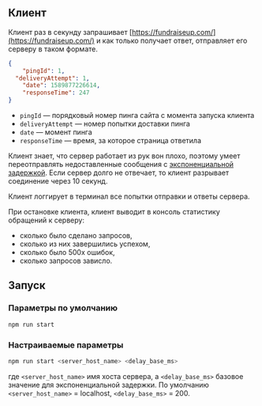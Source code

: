 ## Клиент

Клиент раз в секунду запрашивает [https://fundraiseup.com/](https://fundraiseup.com/) и как только получает ответ, отправляет его серверу в таком формате.

```json
{
	"pingId": 1,
  "deliveryAttempt": 1,
	"date": 1589877226614,
	"responseTime": 247
}
```

- `pingId` — порядковый номер пинга сайта с момента запуска клиента
- `deliveryAttempt` — номер попытки доставки пинга
- `date` — момент пинга
- `responseTime` — время, за которое страница ответила

Клиент знает, что сервер работает из рук вон плохо, поэтому умеет переотправлять недоставленные сообщения с [экспоненциальной задержкой](https://ru.wikipedia.org/wiki/%D0%AD%D0%BA%D1%81%D0%BF%D0%BE%D0%BD%D0%B5%D0%BD%D1%86%D0%B8%D0%B0%D0%BB%D1%8C%D0%BD%D0%B0%D1%8F_%D0%B2%D1%8B%D0%B4%D0%B5%D1%80%D0%B6%D0%BA%D0%B0). Если сервер долго не отвечает, то клиент разрывает соединение через 10 секунд.

Клиент логгирует в терминал все попытки отправки и ответы сервера.

При остановке клиента, клиент выводит в консоль статистику обращений к серверу:

- сколько было сделано запросов,
- сколько из них завершились успехом,
- сколько было 500х ошибок,
- сколько запросов зависло.

## Запуск

### Параметры по умолчанию

```bash
npm run start
```

### Настраиваемые параметры

```bash
npm run start <server_host_name> <delay_base_ms>
```

где `<server_host_name>` имя хоста сервера, а `<delay_base_ms>` базовое значение для экспоненциальной задержки. По умолчанию `<server_host_name>` = localhost, `<delay_base_ms>` = 200.